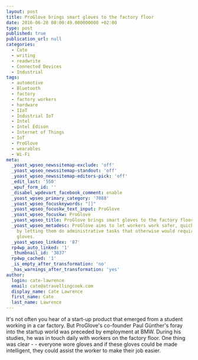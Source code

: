 ```yaml
---
layout: post
title: ProGlove brings smart gloves to the factory floor
date: 2016-06-28 08:00:49.000000000 +02:00
type: post
published: true
publication_url: null
categories:
  - Cate
  - writing
  - readwrite
  - Connected Devices
  - Industrial
tags:
  - automotive
  - Bluetooth
  - factory
  - factory workers
  - hardware
  - IIoT
  - Industrial IoT
  - Intel
  - Intel Edison
  - Internet of Things
  - IoT
  - ProGlove
  - wearables
  - Wi-Fi
meta:
  _yoast_wpseo_newssitemap-exclude: 'off'
  _yoast_wpseo_newssitemap-standout: 'off'
  _yoast_wpseo_newssitemap-editors-pick: 'off'
  _edit_last: '550'
  _wpuf_form_id: ''
  _disabel_wpdevart_facebook_comment: enable
  _yoast_wpseo_primary_category: '7088'
  _yoast_wpseo_focuskeywords: "[]"
  _yoast_wpseo_focuskw_text_input: ProGlove
  _yoast_wpseo_focuskw: ProGlove
  _yoast_wpseo_title: ProGlove brings smart gloves to the factory floor
  _yoast_wpseo_metadesc: ProGlove aims to let workers work safer, quicker and smarter
    by letting them do administrative tasks that otherwise would require removing
    gloves.
  _yoast_wpseo_linkdex: '87'
  rp4wp_auto_linked: '1'
  _thumbnail_id: '3837'
  rp4wp_cached: '1'
  _is_empty_after_transformation: 'no'
  _has_warnings_after_transformation: 'yes'
author:
  login: cate-lawrence
  email: cate@atravellingcook.com
  display_name: Cate Lawrence
  first_name: Cate
  last_name: Lawrence
---
```

It's not often you hear of a start-up product that emerged from a
student working in a car factory. But ProGlove's co-founder Paul Günther's foray into the startup world
was preceded by employment at BMW. During his studies, he was in touch
daily with workers on the factory floor. One thing was clear - -
everyone wore gloves and if these gloves could be made intelligent, they
could assist the worker to make their job easier.
